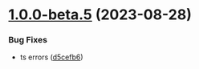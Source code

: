 # [1.0.0-beta.5](https://github.com/vue-interface/autogrow/compare/v1.0.0-beta.4...v1.0.0-beta.5) (2023-08-28)


### Bug Fixes

* ts errors ([d5cefb6](https://github.com/vue-interface/autogrow/commit/d5cefb6ce9ee067d928daec02115effd4cf88593))
